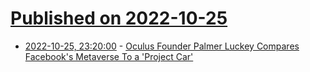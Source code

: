 # [Published on 2022-10-25](index.md)

* [2022-10-25, 23:20:00](https://tech.slashdot.org/story/22/10/25/1931246/oculus-founder-palmer-luckey-compares-facebooks-metaverse-to-a-project-car?utm_source=rss1.0mainlinkanon&utm_medium=feed) - [Oculus Founder Palmer Luckey Compares Facebook's Metaverse To a 'Project Car'](https://tech.slashdot.org/story/22/10/25/1931246/oculus-founder-palmer-luckey-compares-facebooks-metaverse-to-a-project-car?utm_source=rss1.0mainlinkanon&utm_medium=feed)
